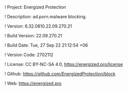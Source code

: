 ! Project: Energized Protection

! Description: ad.porn.malware blocking.

! Version: 6.32.0810.22.09.270.21

! Build Version: 22.09.270.21

! Build Date: Tue, 27 Sep 22 21:12:54 +06

! Version Code: 2702112

! License: CC BY-NC-SA 4.0, https://energized.pro/license

! Github: https://github.com/EnergizedProtection/block

! Web: https://energized.pro
